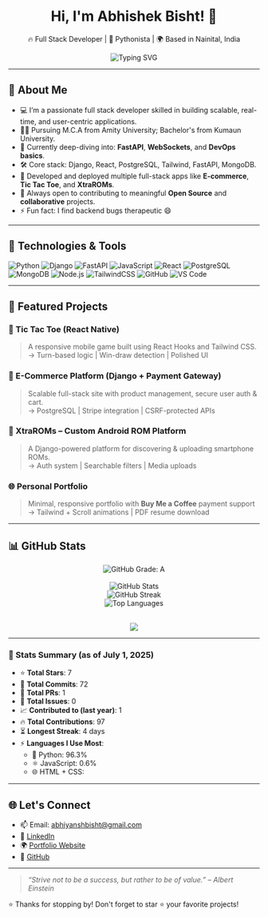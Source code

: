 

<h1 align="center">Hi, I'm Abhishek Bisht! 👋</h1>

<p align="center">
  🔥 Full Stack Developer | 🐍 Pythonista | 🌍 Based in Nainital, India  
</p>

<p align="center">
  <img src="https://readme-typing-svg.herokuapp.com?font=Fira+Code&weight=600&size=22&duration=3000&pause=1000&color=FACC15&vCenter=true&center=true&width=500&lines=Full+Stack+Developer;Open+Source+Contributor;Django+%7C+React+%7C+FastAPI+%7C+PostgreSQL" alt="Typing SVG" />
</p>

---

## 🧠 About Me

- 💻 I’m a passionate full stack developer skilled in building scalable, real-time, and user-centric applications.
- 🧑‍🎓 Pursuing M.C.A from Amity University; Bachelor's from Kumaun University.
- 🌱 Currently deep-diving into: **FastAPI**, **WebSockets**, and **DevOps basics**.
- 🛠️ Core stack: Django, React, PostgreSQL, Tailwind, FastAPI, MongoDB.
- 🚀 Developed and deployed multiple full-stack apps like **E-commerce**, **Tic Tac Toe**, and **XtraROMs**.
- 🤝 Always open to contributing to meaningful **Open Source** and **collaborative** projects.
- ⚡ Fun fact: I find backend bugs therapeutic 😄

---

## 🔧 Technologies & Tools

![Python](https://img.shields.io/badge/Python-3776AB?style=for-the-badge&logo=python&logoColor=white)
![Django](https://img.shields.io/badge/Django-092E20?style=for-the-badge&logo=django&logoColor=white)
![FastAPI](https://img.shields.io/badge/FastAPI-009688?style=for-the-badge&logo=fastapi&logoColor=white)
![JavaScript](https://img.shields.io/badge/JavaScript-F7DF1E?style=for-the-badge&logo=javascript&logoColor=black)
![React](https://img.shields.io/badge/React-20232A?style=for-the-badge&logo=react&logoColor=61DAFB)
![PostgreSQL](https://img.shields.io/badge/PostgreSQL-316192?style=for-the-badge&logo=postgresql&logoColor=white)
![MongoDB](https://img.shields.io/badge/MongoDB-4EA94B?style=for-the-badge&logo=mongodb&logoColor=white)
![Node.js](https://img.shields.io/badge/Node.js-339933?style=for-the-badge&logo=nodedotjs&logoColor=white)
![TailwindCSS](https://img.shields.io/badge/Tailwind_CSS-06B6D4?style=for-the-badge&logo=tailwind-css&logoColor=white)
![GitHub](https://img.shields.io/badge/GitHub-181717?style=for-the-badge&logo=github&logoColor=white)
![VS Code](https://img.shields.io/badge/VS_Code-007ACC?style=for-the-badge&logo=visual-studio-code&logoColor=white)

---

## 🚀 Featured Projects

### 📱 Tic Tac Toe (React Native)
> A responsive mobile game built using React Hooks and Tailwind CSS.  
→ Turn-based logic | Win-draw detection | Polished UI

### 🛒 E-Commerce Platform (Django + Payment Gateway)
> Scalable full-stack site with product management, secure user auth & cart.  
→ PostgreSQL | Stripe integration | CSRF-protected APIs

### 📂 XtraROMs – Custom Android ROM Platform
> A Django-powered platform for discovering & uploading smartphone ROMs.  
→ Auth system | Searchable filters | Media uploads

### 🌐 Personal Portfolio
> Minimal, responsive portfolio with **Buy Me a Coffee** payment support  
→ Tailwind + Scroll animations | PDF resume download

---

## 📊 GitHub Stats

<p align="center">
  <!-- 🏆 Custom A Grade Badge -->
  <img src="https://img.shields.io/badge/GitHub%20Grade-A-blueviolet?style=for-the-badge&logo=github" alt="GitHub Grade: A" />
  <br /><br />

  <!-- 📈 GitHub Stats -->
  <img src="https://github-readme-stats.vercel.app/api?username=abhishekbisht0203&show_icons=true&theme=tokyonight&include_all_commits=true&count_private=true" alt="GitHub Stats" />
  <br />

  <!-- 🔥 Streak Stats -->
  <img src="https://github-readme-streak-stats.herokuapp.com?user=abhishekbisht0203&theme=tokyonight&date_format=M%20j%5B%2C%20Y%5D" alt="GitHub Streak" />
  <br />

  <!-- 🌐 Most Used Languages (hide C++, etc.) -->
  <img src="https://github-readme-stats.vercel.app/api/top-langs/?username=abhishekbisht0203&layout=compact&theme=tokyonight&langs_count=8&hide=c,cpp,cython,powershell" alt="Top Languages" />
  <br /><br />

  <!-- 🏆 Trophies -->
<p align="center">
  <img src="https://github-profile-trophy.vercel.app/?username=abhishekbisht0203&theme=tokyonight&no-frame=true&row=2&column=6&title=Stars,Commits,PullRequest,Repositories,MultiLanguage,Reviews" />
</p>

---

### 🧠 Stats Summary (as of July 1, 2025)

- ⭐️ **Total Stars**: 7  
- 🔁 **Total Commits**: 72  
- 🔧 **Total PRs**: 1  
- 🐞 **Total Issues**: 0  
- 📈 **Contributed to (last year)**: 1  
- 🔥 **Total Contributions**: 97  
- ⏳ **Longest Streak**: 4 days  
- ⚡ **Languages I Use Most**:
  - 🐍 Python: 96.3%
  - ⚛️ JavaScript: 0.6%
  - 🌐 HTML + CSS:



---

## 🌐 Let's Connect

- 📫 Email: [abhiyanshbisht@gmail.com](mailto:abhiyanshbisht@gmail.com)  
- 💼 [LinkedIn](https://www.linkedin.com/in/abhishek-bisht-876541308/)  
- 🌍 [Portfolio Website](https://abhishekbisht0203.github.io)  
- 🔗 [GitHub](https://github.com/abhishekbisht0203)

---

> _“Strive not to be a success, but rather to be of value.” – Albert Einstein_

⭐️ Thanks for stopping by! Don't forget to star ⭐️ your favorite projects!

